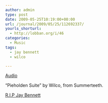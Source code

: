 ```yaml
---
author: admin
type: post
date: 2009-05-25T10:19:00+00:00
url: /journal/2009/05/25/112692337/
yourls_shorturl:
  - http://lobban.org/i/46
categories:
  - Music
tags:
  - jay bennett
  - wilco

---
```

[Audio][1]

&#8220;Pieholden Suite&#8221; by Wilco, from Summerteeth.

[R.I.P Jay Bennett][2]

 [1]: http://www.tumblr.com/audio_file/112692337/n6SoNyvfPnwknabdr6aBmIgt
 [2]: http://blogs.suntimes.com/derogatis/2009/05/jay_bennett_dead_at_age_45.html